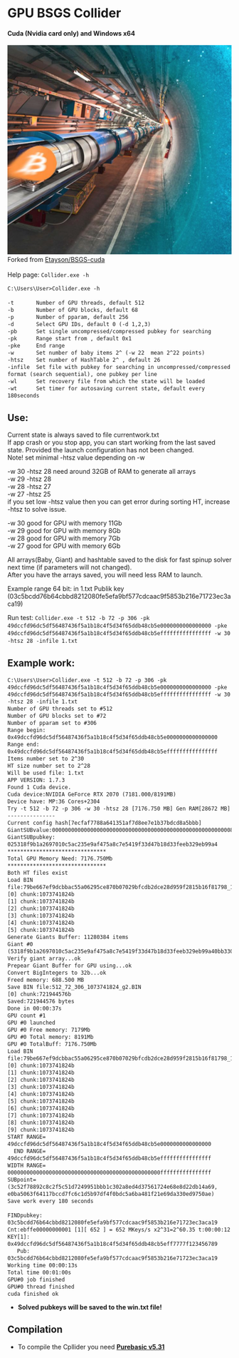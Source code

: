 # GPU BSGS Collider
#### Cuda (Nvidia card only) and Windows x64
![alt text](x64/large-bitcoin-collider.png "Collider")<br />
Forked from [Etayson/BSGS-cuda](https://github.com/Etayson/BSGS-cuda)<br /><br />
Help page: ```Collider.exe -h``` 
```
C:\Users\User>Collider.exe -h

-t       Number of GPU threads, default 512
-b       Number of GPU blocks, default 68
-p       Number of pparam, default 256
-d       Select GPU IDs, default 0 (-d 1,2,3)
-pb      Set single uncompressed/compressed pubkey for searching
-pk      Range start from , default 0x1
-pke     End range
-w       Set number of baby items 2^ (-w 22  mean 2^22 points)
-htsz    Set number of HashTable 2^ , default 26
-infile  Set file with pubkey for searching in uncompressed/compressed  format (search sequential), one pubkey per line
-wl      Set recovery file from which the state will be loaded
-wt      Set timer for autosaving current state, default every 180seconds
```
## Use:
Current state is always saved to file currentwork.txt <br />
If app crash or you stop app, you can start working from the last saved state. Provided the launch configuration has not been changed. <br />
Note! set minimal -htsz value depending on -w <br />

-w 30  -htsz 28 need around 32GB of RAM to generate all arrays <br />
-w 29  -htsz 28 <br />
-w 28  -htsz 27 <br />
-w 27  -htsz 25 <br />
if you set low -htsz value then you can get error during sorting HT, increase -htsz to solve issue.<br />

-w 30 good for GPU with memory 11Gb <br />
-w 29 good for GPU with memory 8Gb <br />
-w 28 good for GPU with memory 7Gb <br />
-w 27 good for GPU with memory 6Gb <br />

All arrays(Baby, Giant) and hashtable saved to the disk for fast spinup solver next time (if parameters will not changed). <br />
After you have the arrays saved, you will need less RAM to launch. <br />

Example range 64 bit:
in 1.txt Publik key (03c5bcdd76b64cbbd8212080fe5efa9bf577cdcaac9f5853b216e71723ec3aca19) 

Run test: ```Collider.exe -t 512 -b 72 -p 306 -pk 49dccfd96dc5df56487436f5a1b18c4f5d34f65ddb48cb5e0000000000000000 -pke 49dccfd96dc5df56487436f5a1b18c4f5d34f65ddb48cb5effffffffffffffff -w 30 -htsz 28 -infile 1.txt```<br />

## Example work:
```
C:\Users\User>Collider.exe -t 512 -b 72 -p 306 -pk 49dccfd96dc5df56487436f5a1b18c4f5d34f65ddb48cb5e0000000000000000 -pke 49dccfd96dc5df56487436f5a1b18c4f5d34f65ddb48cb5effffffffffffffff -w 30 -htsz 28 -infile 1.txt
Number of GPU threads set to #512
Number of GPU blocks set to #72
Number of pparam set to #306
Range begin: 0x49dccfd96dc5df56487436f5a1b18c4f5d34f65ddb48cb5e0000000000000000
Range end: 0x49dccfd96dc5df56487436f5a1b18c4f5d34f65ddb48cb5effffffffffffffff
Items number set to 2^30
HT size number set to 2^28
Will be used file: 1.txt
APP VERSION: 1.7.3
Found 1 Cuda device.
Cuda device:NVIDIA GeForce RTX 2070 (7181.000/8191MB)
Device have: MP:36 Cores+2304
Try -t 512 -b 72 -p 306 -w 30 -htsz 28 [7176.750 MB] Gen RAM[28672 MB]
---------------
Current config hash[7ecfaf7788a641351af7d8ee7e1b37bdcd8a5bbb]
GiantSUBvalue:0000000000000000000000000000000000000000000000000000000080000000
GiantSUBpubkey: 025318f9b1a2697010c5ac235e9af475a8c7e5419f33d47b18d33feeb329eb99a4
*******************************
Total GPU Memory Need: 7176.750Mb
*******************************
Both HT files exist
Load BIN file:79be667ef9dcbbac55a06295ce870b07029bfcdb2dce28d959f2815b16f81798_1073741824_268435456_htGPU.BIN
[0] chunk:1073741824b
[1] chunk:1073741824b
[2] chunk:1073741824b
[3] chunk:1073741824b
[4] chunk:1073741824b
[5] chunk:1073741824b
Generate Giants Buffer: 11280384 items
Giant #0  (5318f9b1a2697010c5ac235e9af475a8c7e5419f33d47b18d33feeb329eb99a40bb33014b4125be6a88d26c5144bfa175be0d4bf2e1c139ad38d9110016e0302)
Verify giant array...ok
Prepear Giant Buffer for GPU using...ok
Convert BigIntegers to 32b...ok
Freed memory: 688.500 MB
Save BIN file:512_72_306_1073741824_g2.BIN
[0] chunk:721944576b
Saved:721944576 bytes
Done in 00:00:37s
GPU count #1
GPU #0 launched
GPU #0 Free memory: 7179Mb
GPU #0 Total memory: 8191Mb
GPU #0 TotalBuff: 7176.750Mb
Load BIN file:79be667ef9dcbbac55a06295ce870b07029bfcdb2dce28d959f2815b16f81798_1073741824_268435456_htCPU.BIN
[0] chunk:1073741824b
[1] chunk:1073741824b
[2] chunk:1073741824b
[3] chunk:1073741824b
[4] chunk:1073741824b
[5] chunk:1073741824b
[6] chunk:1073741824b
[7] chunk:1073741824b
[8] chunk:1073741824b
[9] chunk:1073741824b
START RANGE= 49dccfd96dc5df56487436f5a1b18c4f5d34f65ddb48cb5e0000000000000000
  END RANGE= 49dccfd96dc5df56487436f5a1b18c4f5d34f65ddb48cb5effffffffffffffff
WIDTH RANGE= 000000000000000000000000000000000000000000000000ffffffffffffffff
SUBpoint= (3c52f78892c8c2f5c51d7249951bbb1c302a8ed4d37561724e68e8d22db14a69, e0ba5063f64117bccd7fc6c1d5b97df4f0bdc5a6ba481f21e69da330ed9750ae)
Save work every 180 seconds

FINDpubkey: 03c5bcdd76b64cbbd8212080fe5efa9bf577cdcaac9f5853b216e71723ec3aca19
Cnt:ebffe00000000001 [1][ 652 ] = 652 MKeys/s x2^31=2^60.35 t:00:00:12
KEY[1]: 0x49dccfd96dc5df56487436f5a1b18c4f5d34f65ddb48cb5eff7777f123456789
   Pub: 03c5bcdd76b64cbbd8212080fe5efa9bf577cdcaac9f5853b216e71723ec3aca19
Working time 00:00:13s
Total time 00:01:00s
GPU#0 job finished
GPU#0 thread finished
cuda finished ok
```
- **Solved pubkeys will be saved to the win.txt file!**

## Compilation
- To compile the Cpllider you need [**Purebasic v5.31**](https://www.purebasic.com)

